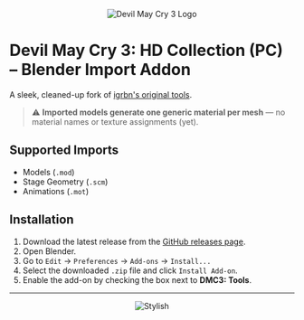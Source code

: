 <p align="center">
  <img src="https://cdn2.steamgriddb.com/logo_thumb/7f3f40f2eb91924d1c907499447cf662.png" alt="Devil May Cry 3 Logo" />
</p>

# Devil May Cry 3: HD Collection (PC) – Blender Import Addon

A sleek, cleaned-up fork of [igrbn's original tools](https://github.com/igrbn/DMC1-3_Blender_Tools).

> ⚠️ **Imported models generate one generic material per mesh** — no material names or texture assignments (yet).

## Supported Imports
- Models (`.mod`)
- Stage Geometry (`.scm`)
- Animations (`.mot`)

## Installation

1. Download the latest release from the [GitHub releases page](https://github.com/deshayu/DMC3HDC-Import-Tools/releases).
2. Open Blender.
3. Go to `Edit` → `Preferences` → `Add-ons` → `Install...`
4. Select the downloaded `.zip` file and click `Install Add-on`.
5. Enable the add-on by checking the box next to **DMC3: Tools**.

---
  
<p align="center">
  <img src="https://c.tenor.com/yEABoAxayrAAAAAd/tenor.gif" alt="Stylish" />
</p>
